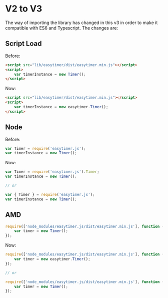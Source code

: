 # V2 to V3

The way of importing the library has changed in this v3 in order to make it compatible with ES6 and Typescript. The changes are:

## Script Load

Before:
```html
<script src="lib/easytimer/dist/easytimer.min.js"></script>
<script>
    var timerInstance = new Timer();
</script>
```
Now:
```html
<script src="lib/easytimer/dist/easytimer.min.js"></script>
<script>
    var timerInstance = new easytimer.Timer();
</script>
```

## Node

Before:
```js
var Timer = require('easytimer.js');
var timerInstance = new Timer();
```

Now:
```js
var Timer = require('easytimer.js').Timer;
var timerInstance = new Timer();

// or 

var { Timer } = require('easytimer.js');
var timerInstance = new Timer();
```

## AMD

```js
require(['node_modules/easytimer.js/dist/easytimer.min.js'], function (Timer) {
    var timer = new Timer();
});
```
Now:
```js
require(['node_modules/easytimer.js/dist/easytimer.min.js'], function (easytimer) {
    var timer = new easytimer.Timer();
});

// or

require(['node_modules/easytimer.js/dist/easytimer.min.js'], function ({ Timer }) {
    var timer = new Timer();
});
```
